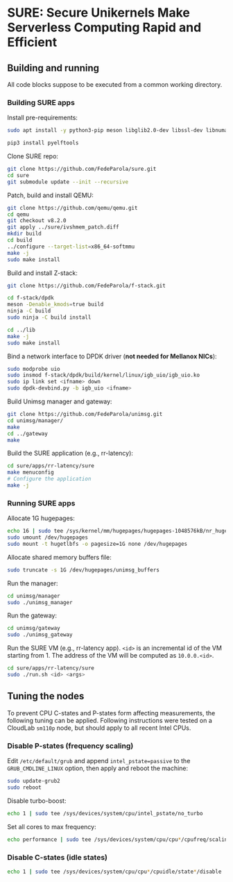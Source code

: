 # SURE: Secure Unikernels Make Serverless Computing Rapid and Efficient

## Building and running

All code blocks suppose to be executed from a common working directory.

### Building SURE apps

Install pre-requirements:
```bash
sudo apt install -y python3-pip meson libglib2.0-dev libssl-dev libnuma-dev libncurses-dev flex bison libibverbs-dev

pip3 install pyelftools
```

Clone SURE repo:
```bash
git clone https://github.com/FedeParola/sure.git
cd sure
git submodule update --init --recursive
```

Patch, build and install QEMU:
```bash
git clone https://github.com/qemu/qemu.git
cd qemu
git checkout v8.2.0
git apply ../sure/ivshmem_patch.diff
mkdir build
cd build
../configure --target-list=x86_64-softmmu
make -j
sudo make install
```

Build and install Z-stack:
```bash
git clone https://github.com/FedeParola/f-stack.git

cd f-stack/dpdk
meson -Denable_kmods=true build
ninja -C build
sudo ninja -C build install

cd ../lib
make -j
sudo make install
```

Bind a network interface to DPDK driver (**not needed for Mellanox NICs**):
```bash
sudo modprobe uio
sudo insmod f-stack/dpdk/build/kernel/linux/igb_uio/igb_uio.ko
sudo ip link set <ifname> down
sudo dpdk-devbind.py -b igb_uio <ifname>
```

Build Unimsg manager and gateway:
```bash
git clone https://github.com/FedeParola/unimsg.git
cd unimsg/manager/
make
cd ../gateway
make
```

Build the SURE application (e.g., rr-latency):
```bash
cd sure/apps/rr-latency/sure
make menuconfig
# Configure the application
make -j
```

### Running SURE apps

Allocate 1G hugepages:
```bash
echo 16 | sudo tee /sys/kernel/mm/hugepages/hugepages-1048576kB/nr_hugepages
sudo umount /dev/hugepages
sudo mount -t hugetlbfs -o pagesize=1G none /dev/hugepages
```

Allocate shared memory buffers file:
```bash
sudo truncate -s 1G /dev/hugepages/unimsg_buffers
```

Run the manager:
```bash
cd unimsg/manager
sudo ./unimsg_manager
```

Run the gateway:
```bash
cd unimsg/gateway
sudo ./unimsg_gateway
```

Run the SURE VM (e.g., rr-latency app).
`<id>` is an incremental id of the VM starting from 1.
The address of the VM will be computed as `10.0.0.<id>`.
```bash
cd sure/apps/rr-latency/sure
sudo ./run.sh <id> <args>
```

## Tuning the nodes

To prevent CPU C-states and P-states form affecting measurements, the following tuning can be applied.
Following instructions were tested on a CloudLab `sm110p` node, but should apply to all recent Intel CPUs.

### Disable P-states (frequency scaling)
Edit `/etc/default/grub` and append `intel_pstate=passive` to the `GRUB_CMDLINE_LINUX` option, then apply and reboot the machine:
```bash
sudo update-grub2
sudo reboot
```
Disable turbo-boost:
```bash
echo 1 | sudo tee /sys/devices/system/cpu/intel_pstate/no_turbo
```
Set all cores to max frequency:
```bash
echo performance | sudo tee /sys/devices/system/cpu/cpu*/cpufreq/scaling_governor
```

### Disable C-states (idle states)
```bash
echo 1 | sudo tee /sys/devices/system/cpu/cpu*/cpuidle/state*/disable
```
